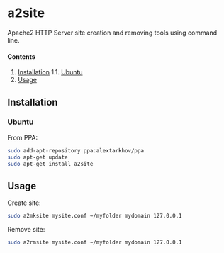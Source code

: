 # a2site

Apache2 HTTP Server site creation and removing tools using command line.

#### Contents

1. [Installation](#installation)
  1.1. [Ubuntu](#ubuntu)
2. [Usage](#usage)

## Installation

### Ubuntu

From PPA:

```bash
sudo add-apt-repository ppa:alextarkhov/ppa
sudo apt-get update
sudo apt-get install a2site
```

## Usage

Create site:

```bash
sudo a2mksite mysite.conf ~/myfolder mydomain 127.0.0.1
```

Remove site:

```bash
sudo a2rmsite mysite.conf ~/myfolder mydomain 127.0.0.1
```
